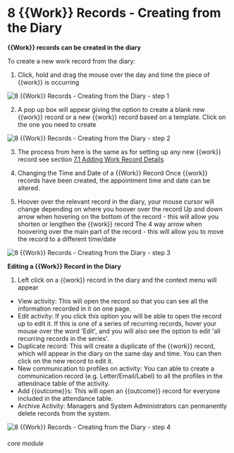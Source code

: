 # 8 {{Work}} Records - Creating from the Diary

**{{Work}} records can be created in the diary**

To create a new work record from the diary:

1. Click, hold and drag the mouse over the day and time the piece of {{work}} is occurring

![8 {{Work}} Records - Creating  from the Diary - step 1](8_Work_Records_-_Creating__from_the_Diary_im_1.png)

2. A pop up box will appear giving the option to create a blank new {{work}} record or a new {{work}} record based on a template. Click on the one you need to create

![8 {{Work}} Records - Creating  from the Diary - step 2](8_Work_Records_-_Creating__from_the_Diary_im_2.png)

3. The process from here is the same as for setting up any new {{work}} record see section [7.1 Adding Work Record Details](/help/index/p/7.1)

4. Changing the Time and Date of a {{Work}} Record
Once {{work}} records have been created, the appointment time and date can be altered.

5. Hoover over the relevant record in the diary, your mouse cursor will change depending on where you hoover over the record
Up and down arrow when hovering on the bottom of the record - this will allow you shorten or lengthen the {{work}} record
The 4 way arrow when hoovering over the main part of the record - this will allow you to move the record to a different time/date

![8 {{Work}} Records - Creating  from the Diary - step 3](8_Work_Records_-_Creating__from_the_Diary_im_3.png)


**Editing a {{Work}} Record in the Diary**
1. Left click on a {{work}} record in the diary and the context menu will appear

- View activity: This will open the record so that you can see all the information recorded in it on one page.
- Edit activity: If you click this option you will be able to open the record up to edit it. If this is one of a series of recurring records, hover your mouse over the word 'Edit', and you will also see the option to edit 'all recurring records in the series'.
- Duplicate record: This will create a duplicate of the {{work}} record, which will appear in the diary on the same day and time. You can then click on the new record to edit it. 
- New communication to profiles on activity: You can able to create a communication record (e.g. Letter/Email/Label) to all the profiles in the attendnace table of the activity.
- Add {{outcome}}s: This will open an {{outcome}} record for everyone included in the attendance table.
- Archive Activity: Managers and System Administrators can permanently delete records from the system.


![8 {{Work}} Records - Creating  from the Diary - step 4](8_Work_Records_-_Creating__from_the_Diary_im_4.png)


###### core module
